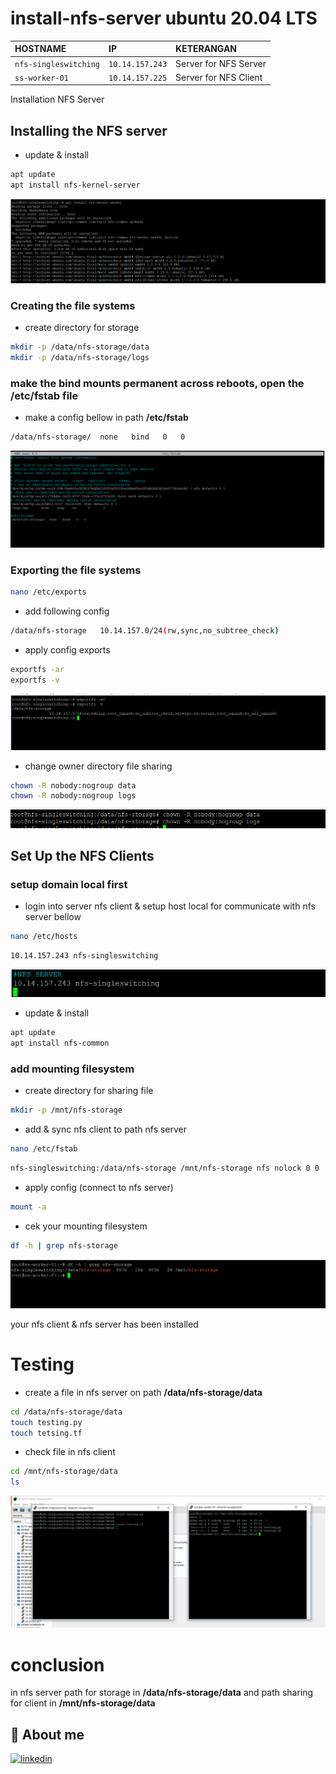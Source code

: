 # install-nfs-server ubuntu 20.04 LTS

| HOSTNAME              | IP              | KETERANGAN            |
| :---------------------| :---------------| :---------------------|
| `nfs-singleswitching` | `10.14.157.243` | Server for NFS Server |
| `ss-worker-01`        | `10.14.157.225` | Server for NFS Client |

Installation NFS Server
## Installing the NFS server
- update & install
```bash
apt update
apt install nfs-kernel-server
```

![Alt text](image.png)

### Creating the file systems
- create directory for storage
```bash
mkdir -p /data/nfs-storage/data
mkdir -p /data/nfs-storage/logs
```

### make the bind mounts permanent across reboots, open the /etc/fstab file
- make a config bellow in path **/etc/fstab**
```bash
/data/nfs-storage/  none   bind   0   0
```
![Alt text](image-1.png)

### Exporting the file systems
```bash
nano /etc/exports
```
- add following config

```bash
/data/nfs-storage   10.14.157.0/24(rw,sync,no_subtree_check)
```
- apply config exports
```bash
exportfs -ar
exportfs -v
```

![Alt text](image-2.png)

- change owner directory file sharing
```bash
chown -R nobody:nogroup data
chown -R nobody:nogroup logs
```
![Alt text](image-5.png)

## Set Up the NFS Clients
### setup domain local first
- login into server nfs client & setup host local for communicate with nfs server bellow
```bash
nano /etc/hosts
```
```bash
10.14.157.243 nfs-singleswitching
```
![Alt text](image-3.png)
- update & install 
```bash
apt update
apt install nfs-common
```

### add mounting filesystem
- create directory for sharing file
```bash
mkdir -p /mnt/nfs-storage
```
- add & sync nfs client to path nfs server 
```bash
nano /etc/fstab
```
```bash
nfs-singleswitching:/data/nfs-storage /mnt/nfs-storage nfs nolock 0 0
```
- apply config (connect to nfs server)
```bash
mount -a
```
- cek your mounting filesystem
```bash
df -h | grep nfs-storage
```
![Alt text](image-4.png)

your nfs client & nfs server has been installed

# Testing 

- create a file in nfs server on path **/data/nfs-storage/data**
```bash
cd /data/nfs-storage/data
touch testing.py
touch tetsing.tf
```

- check file in nfs client

```bash
cd /mnt/nfs-storage/data
ls
```

![Alt text](image-7.png)


# conclusion
in nfs server path for storage in **/data/nfs-storage/data** and path sharing for client in **/mnt/nfs-storage/data**

## 🔗 About me
[![linkedin](https://img.shields.io/badge/linkedin-0A66C2?style=for-the-badge&logo=linkedin&logoColor=white)](https://www.linkedin.com/in/falyan-zuril-587585247/)


